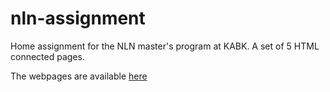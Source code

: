 # nln-assignment
Home assignment for the NLN master's program at KABK. A set of 5 HTML connected pages.

The webpages are available [here](https://kor-al.github.io/nln-assignment/index.html) 
